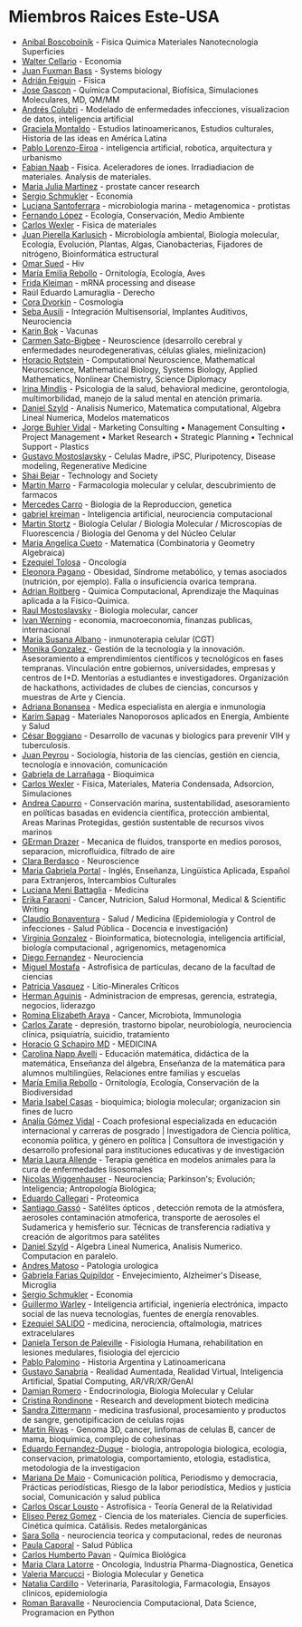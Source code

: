 # Miembros Raices Este-USA

* <a href="https://orcid.org/0000-0002-5090-7079" target="_blank">Anibal Boscoboinik</a> - Fisica Quimica Materiales Nanotecnologia Superficies
* <a href="https://www.linkedin.com/in/walter-cellario-0a821b81" target="_blank">Walter Cellario</a> - Economia
* <a href="https://www.fuxmanlab.com" target="_blank">Juan Fuxman Bass</a> - Systems biology
* <a href="https://scholar.google.com/citations?user=n_RB2jEAAAAJ&hl=en" target="_blank">Adrián  Feiguin</a> - Física 
* <a href="https://gasconlab.org/" target="_blank">Jose  Gascon</a> - Química Computacional, Biofísica, Simulaciones Moleculares, MD, QM/MM
* <a href="https://co-labo.org/" target="_blank">Andrés Colubri</a> - Modelado de enfermedades infecciones, visualizacion de datos, inteligencia artificial
* <a href="https://laic.columbia.edu/content/graciela-montaldo" target="_blank">Graciela Montaldo</a> - Estudios latinoamericanos, Estudios culturales, Historia de las ideas en América Latina
* <a href="https://site.nyit.edu/bio/pablo.eiroa" target="_blank">Pablo Lorenzo-Eiroa</a> - inteligencia artificial, robotica, arquitectura y urbanismo
* <a href="https://ners.engin.umich.edu/people/naab-fabian-ubaldo/" target="_blank">Fabian  Naab</a> - Fisica. Aceleradores de iones. Irradiadiacion de materiales. Analysis de materiales.
* <a href="https://www.linkedin.com/in/maria-julia-martinez-b8b13249/" target="_blank">Maria Julia Martinez</a> - prostate cancer research
* <a href="https://www.worldbank.org/en/about/people/s/sergio-schmukler" target="_blank">Sergio Schmukler</a> - Economia
* <a href="https://www.linkedin.com/in/luciana-santoferrara/" target="_blank">Luciana Santoferrara</a> - microbiologia marina - metagenomica - protistas 
* <a href="https://www.linkedin.com/in/fernando-gabriel-l%C3%B3pez/" target="_blank">Fernando López</a> - Ecología, Conservación, Medio Ambiente
* <a href="https://orcid.org/0000-0002-7038-2628" target="_blank">Carlos Wexler</a> - Fisica de materiales
* <a href="https://orcid.org/0000-0003-1739-4424" target="_blank">Juan Pierella Karlusich</a> - Microbiología ambiental, Biología molecular, Ecología, Evolución, Plantas, Algas, Cianobacterias, Fijadores de nitrógeno, Bioinformática estructural
* <a href="https://www.linkedin.com/in/doctoromarsued?utm_source=share&utm_campaign=share_via&utm_content=profile&utm_medium=android_app" target="_blank">Omar Sued</a> - Hiv
* <a href="https://www.researchgate.net/profile/Maria-Rebollo" target="_blank">María Emilia Rebollo</a> - Ornitología, Ecología, Aves
* <a href="https://hunter.cuny.edu/people/frida-kleiman/#:~:text=Dr.%20Frida%20Kleiman%20received%20a%20MS%20and%20PhD" target="_blank">Frida Kleiman</a> - mRNA processing and disease
* Raúl Eduardo Lamuraglia - Derecho
* <a href="https://dvorkin.physics.harvard.edu/" target="_blank">Cora Dvorkin</a> - Cosmología
* <a href="https://www.linkedin.com/in/seba-ausili-7704a83a/" target="_blank">Seba Ausili</a> - Integración Multisensorial, Implantes Auditivos, Neurociencia
* <a href="https://www.linkedin.com/in/karinbok" target="_blank">Karin Bok</a> - Vacunas
* <a href="https://medschool.vcu.edu/about/portfolio/details/csatobig/" target="_blank">Carmen Sato-Bigbee</a> - Neuroscience (desarrollo cerebral y enfermedades neurodegenerativas, células gliales, mielinizacion)
* <a href="https://web.njit.edu/~horacio/" target="_blank">Horacio Rotstein</a> - Computational Neuroscience, Mathematical Neuroscience, Mathematical Biology, Systems Biology, Applied Mathematics, Nonlinear Chemistry, Science Diplomacy
* <a href="https://www.linkedin.com/in/irina-mindlis-phd-mph-60b92134?utm_source=share&utm_campaign=share_via&utm_content=profile&utm_medium=ios_app" target="_blank">Irina Mindlis</a> - Psicologia de la salud, behavioral medicine, gerontologia, multimorbilidad, manejo de la salud mental en atención primaria.
* <a href="https://math.temple.edu/szyld" target="_blank">Daniel Szyld</a> - Analisis Numerico, Matematica computational, Algebra Lineal Numerica, Modelos matematicos
* <a href="https://www.linkedin.com/in/buhler/" target="_blank">Jorge Buhler Vidal</a> - Marketing Consulting • Management Consulting • Project Management • Market Research • Strategic Planning • Technical Support - Plastics
* <a href="https://www.mostoslavskylab.com" target="_blank">Gustavo Mostoslavsky</a> - Celulas Madre, iPSC, Pluripotency, Disease modeling, Regenerative Medicine
* <a href="https://www.linkedin.com/in/shai-bejar" target="_blank">Shai Bejar</a> - Technology and Society
* <a href="https://linkedin.com/in/martinmarro" target="_blank">Martin Marro</a> - Farmacologia  molecular y celular, descubrimiento de farmacos 
* <a href="https://www.linkedin.com/in/mercedes-carro-a41149181/" target="_blank">Mercedes Carro</a> - Biologia de la Reproduccion, genetica
* <a href="https://klab.tch.harvard.edu" target="_blank">gabriel kreiman</a> - Inteligencia artificial, neurociencia computacional
* <a href="https://www.linkedin.com/in/martin-stortz-60341b26b/" target="_blank">Martin Stortz</a> - Biología Celular / Biología Molecular / Microscopías de Fluorescencia / Biología del Genoma y del Núcleo Celular
* <a href="https://people.math.osu.edu/cueto.5/" target="_blank">Maria Angelica Cueto</a> - Matematica (Combinatoria y Geometry Algebraica)
* <a href="https://www.linkedin.com/in/ezequieljtolosa" target="_blank">Ezequiel Tolosa</a> - Oncología
* <a href="https://medicine.missouri.edu/faculty/eleonora-s-pagano-phd-msc" target="_blank">Eleonora  Pagano</a> - Obesidad, Síndrome metabólico, y temas asociados (nutrición, por ejemplo). Falla o insuficiencia ovarica temprana. 
* <a href="https://roitberg.chem.ufl.edu" target="_blank">Adrian Roitberg</a> - Quimica Computacional, Aprendizaje the Maquinas aplicada a la Fisico-Quimica.
* <a href="https://mostoslavskylab.mgh.harvard.edu/" target="_blank">Raul Mostoslavsky</a> - Biologia molecular, cancer
* <a href="https://economics.mit.edu/people/faculty/ivan-werning" target="_blank">Ivan Werning</a> - economia, macroeconomia, finanzas publicas, internacional
* <a href="https://www.linkedin.com/in/maria-susana-albano" target="_blank">Maria Susana Albano</a> - inmunoterapia celular  (CGT)
* <a href="https://www.linkedin.com/in/monika-gonzalez-AR" target="_blank">Monika Gonzalez </a> - Gestión de la tecnología y la innovación. Asesoramiento a emprendimientos científicos y tecnológicos en fases tempranas. Vinculación entre gobiernos, universidades, empresas y centros de I+D. Mentorías a estudiantes e investigadores. Organización de hackathons, actividades de clubes de ciencias, concursos y muestras de Arte y Ciencia.
* <a href="https://www.linkedin.com/in/adriana-bonansea-frances-23281b45/" target="_blank">Adriana  Bonansea</a> - Medica especialista en alergia e inmunologia
* <a href="https://www.linkedin.com/in/karim-sapag-unsl/?originalSubdomain=ar" target="_blank">Karim Sapag</a> - Materiales Nanoporosos aplicados en Energía, Ambiente y Salud
* <a href="https://linkedin.com/in/boggiano" target="_blank">César Boggiano</a> - Desarrollo de vacunas y biologics para prevenir VIH y tuberculosis.
* <a href="https://www.linkedin.com/in/juan-peyrou" target="_blank">Juan Peyrou</a> - Sociología, historia de las ciencias, gestión en ciencia, tecnología e innovación, comunicación
* <a href="https://www.linkedin.com/in/gabrieladelarranaga" target="_blank">Gabriela de Larrañaga</a> - Bioquimica
* <a href="https://www.physics.missouri.edu" target="_blank">Carlos Wexler</a> - Fisica, Materiales, Materia Condensada, Adsorcion, Simulaciones
* <a href="https://www.linkedin.com/in/andrea-capurro/" target="_blank">Andrea Capurro</a> - Conservación marina, sustentabilidad, asesoramiento en políticas basadas en evidencia científica, protección ambiental, Areas Marinas Protegidas, gestión sustentable de recursos vivos marinos
* <a href="https://www.linkedin.com/in/german-drazer/" target="_blank">GErman Drazer</a> - Mecanica de fluidos, transporte en medios porosos, separacion, microfluidica, filtrado de aire
* <a href="https://www.linkedin.com/in/clara-berdasco/" target="_blank">Clara Berdasco</a> - Neuroscience 
* <a href="https://www.linkedin.com/in/maria-portal-7118ab92/" target="_blank">Maria Gabriela  Portal</a> - Inglés, Enseñanza, Lingüística Aplicada, Español para Extranjeros, Intercambios Culturales
* <a href="https://orcid.org/0000-0002-7958-4218" target="_blank">Luciana Meni Battaglia</a> - Medicina
* <a href="https://www.linkedin.com/in/erikafaraoni/" target="_blank">Erika Faraoni</a> - Cancer, Nutricion, Salud Hormonal, Medical & Scientific Writing
* <a href="https://linkedin.com/in/claudio-bonaventura" target="_blank">Claudio Bonaventura</a> - Salud / Medicina (Epidemiología y Control de infecciones - Salud Pública - Docencia e investigación)
* <a href="https://www.linkedin.com/in/virginiaunq/" target="_blank">Virginia Gonzalez</a> - Bioinformatica, biotecnologia, inteligencia artificial, biología computacional , agrigenomics, metagenomica 
* <a href="https://scienceoflightcenter.org/diego-fernandez-lab/" target="_blank">Diego Fernandez</a> - Neurociencia
* <a href="https://www.linkedin.com/in/miguel-mostafa-16604257/" target="_blank">Miguel Mostafa</a> - Astrofisica de particulas, decano de la facultad de ciencias
* <a href="https://www.wilsoncenter.org/person/patricia-i-v%C3%A1squez" target="_blank">Patricia  Vasquez</a> - Litio-Minerales Críticos
* <a href="https://www.hermanaguinis.com/" target="_blank">Herman Aguinis</a> - Administracion de empresas, gerencia, estrategia, negocios, liderazgo
* <a href="https://www.linkedin.com/in/rominaearaya" target="_blank">Romina Elizabeth Araya</a> - Cancer, Microbiota, Immunologia
* <a href="https://www.nimh.nih.gov/research/research-conducted-at-nimh/research-areas/clinics-and-labs/etpb/about-us" target="_blank">Carlos Zarate</a> - depresión, trastorno bipolar, neurobiología, neurociencia clínica, psiquiatría, suicidio, tratamiento
* <a href="https://doctors.gwhospital.com/provider/horacio-g-schapiro/1679891" target="_blank">Horacio G Schapiro MD</a> - MEDICINA
* <a href="https://education.umd.edu/directory/carolina-napp-avelli" target="_blank">Carolina  Napp Avelli</a> - Educación matemática, didáctica de la matemática, Enseñanza del álgebra, Enseñanza de la matemática para alumnos multilingües, Relaciones entre familias y escuelas
* <a href="https://orcid.org/0000-0002-2822-3412" target="_blank">María Emilia Rebollo</a> - Ornitología, Ecología, Conservación de la Biodiversidad
* <a href="https://www.linkedin.com/in/mariaicasas5" target="_blank">Maria Isabel Casas</a> - bioquimica; biologia molecular; organizacion sin fines de lucro
* <a href="https://agomezvidal.com" target="_blank">Analía Gómez Vidal</a> - Coach profesional especializada en educación internacional y carreras de posgrado | Investigadora de Ciencia política, economía política, y género en política |
Consultora de investigación y desarrollo profesional para instituciones educativas y de investigación
* <a href="https://orcid.org/0000-0001-9930-8563" target="_blank">Maria Laura  Allende</a> - Terapia genética en modelos animales para la cura de enfermedades lisosomales
* <a href="https://www.linkedin.com/in/wiggenhauser/" target="_blank">Nicolas Wiggenhauser</a> - Neurociencia; Parkinson's; Evolución; Inteligencia; Antropología Biológica;
* <a href="No" target="_blank">Eduardo Callegari</a> - Proteomica
* <a href="https://bsky.app/profile/sangasso.bsky.social" target="_blank">Santiago Gassó</a> - Satélites ópticos , detección remota de la atmósfera, aerosoles contaminación atmoferica, transporte de aerosoles el Sudamerica y hemisferio sur. Técnicas de transferencia radiativa y creación de algoritmos para satélites
* <a href="https://www.math.temple.edu/szyld" target="_blank">Daniel Szyld</a> - Algebra Lineal Numerica, Analisis Numerico. Computacion en paralelo.
* <a href="https://profiles.hopkinsmedicine.org/provider/andres-matoso/2708014" target="_blank">Andres Matoso</a> - Patologia urologica
* <a href="https://www.linkedin.com/in/gabriela-evelyn-farias-quipildor-772742177" target="_blank">Gabriela Farias Quipildor</a> - Envejecimiento, Alzheimer's Disease, Microglia
* <a href="https://www.worldbank.org/en/about/people/s/sergio-schmukler" target="_blank">Sergio Schmukler</a> - Economia
* <a href="https://www.linkedin.com/in/guillermo-warley-b8002813" target="_blank">Guillermo Warley</a> - Inteligencia artificial, ingeniería electrónica, impacto social de las nueva tecnologías, fuentes de energía renovables.
* <a href="https://WWW.Salidolab.com" target="_blank">Ezequiel SALIDO</a> - medicina, nerociencia, oftalmologia, matrices extracelulares
* <a href="https://orcid.org/0000-0001-5329-7758" target="_blank">Daniela Terson de Paleville</a> - Fisiologia Humana, rehabilitation en lesiones medulares, fisiologia del ejercicio
* <a href="https://app.oxford.emory.edu/WebApps/Directory/index.cfm/view/9478" target="_blank">Pablo Palomino</a> - Historia Argentina y Latinoamericana
* <a href="https://www.linkedin.com/in/gustavosanabria/" target="_blank">Gustavo Sanabria</a> - Realidad Aumentada, Realidad Virtual, Inteligencia Artificial, Spatial Computing, AR/VR/XR/GenAI
* <a href="https://www.linkedin.com/in/damian-romero-087723b4" target="_blank">Damian Romero</a> - Endocrinologia, Biologia Molecular y Celular
* <a href="https://www.linkedin.com/in/cristina-rondinone-2319193" target="_blank">Cristina  Rondinone</a> - Research and development biotech medicina
* <a href="https://www.linkedin.com/in/sandra-zittermann-86887364" target="_blank">Sandra Zittermann</a> - medicina trasfusional, procesamiento y productos de sangre, genotipificacion de celulas rojas
* <a href="https://med.miami.edu/faculty/martin-a-rivas-phd" target="_blank">Martin	Rivas</a> - Genoma 3D, cancer, linfomas de celulas B, cancer de mama, bioquímica, complejo de cohesinas
* <a href="https://anthropology.yale.edu/profile/eduardo-fernandez-duque" target="_blank">Eduardo	Fernandez-Duque</a> - biologia, antropologia biologica, ecologia, conservacion, primatologia, comportamiento, etologia, estadistica, metodologia de la investigacion
* <a href="https://journalism.cas.lehigh.edu/faculty-staff/mariana-de-maio" target="_blank">Mariana De Maio</a> - Comunicación política, Periodismo y democracia, Prácticas periodísticas, Riesgo de la labor periodística, Medios y justicia social, Comunicación y salud pública
* <a href="https://orcid.org/0000-0002-6400-9640" target="_blank">Carlos Oscar Lousto</a> - Astrofísica - Teoría General de la Relatividad
* <a href="https://www.linkedin.com/in/eliseo-perez-gomez-209a26264/" target="_blank">Eliseo Perez Gomez</a> - Ciencia de los materiales. Ciencia de superficies. Cinética química. Catálisis. Redes metalorgánicas
* <a href="https://www.feinberg.northwestern.edu/faculty-profiles/az/profile.html?xid=16584" target="_blank">Sara Solla</a> - neurociencia teorica y computacional, redes de neuronas
* <a href="https://www.linkedin.com/in/paula-caporal/" target="_blank">Paula Caporal</a> - Salud Pública
* <a href="https://www.linkedin.com/in/carlos-pav%C3%A1n-b4604b156/" target="_blank">Carlos Humberto Pavan</a> - Química Biológica
* <a href="https://www.linkedin.com/in/clara-latorre-md-6b5a0024/" target="_blank">Maria Clara Latorre</a> - Oncologia, Industria Pharma-Diagnostica, Genetica
* <a href="https://www.linkedin.com/in/valeria-marcucci-34b69671" target="_blank">Valeria Marcucci</a> - Biologia Molecular y Genetica
* <a href="https://www.linkedin.com/in/natalia-cardillo" target="_blank">Natalia Cardillo</a> - Veterinaria, Parasitologia, Farmacologia, Ensayos clinicos, epidemiologia
* <a href="https://www.linkedin.com/in/roman-baravalle/" target="_blank">Roman Baravalle</a> - Neurociencia Computacional, Data Science, Programacion en Python
